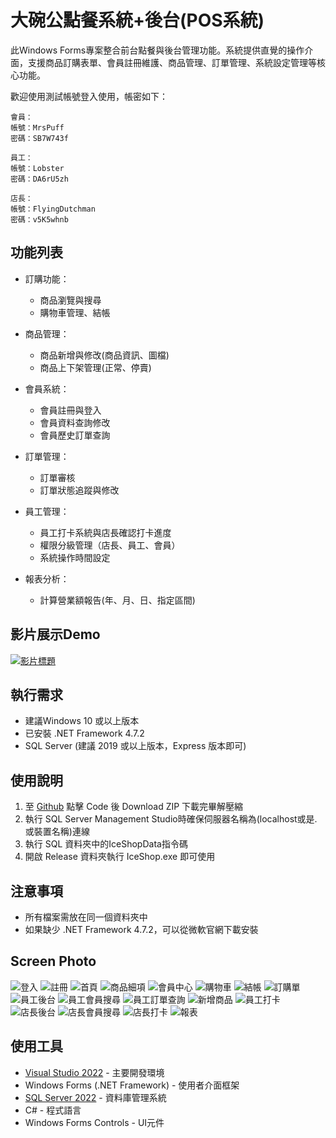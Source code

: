 # 大碗公點餐系統+後台(POS系統)

此Windows Forms專案整合前台點餐與後台管理功能。系統提供直覺的操作介面，支援商品訂購表單、會員註冊維護、商品管理、訂單管理、系統設定管理等核心功能。

歡迎使用測試帳號登入使用，帳密如下：
```
會員：
帳號：MrsPuff
密碼：SB7W743f
```
```
員工：
帳號：Lobster
密碼：DA6rU5zh
```
```
店長：
帳號：FlyingDutchman
密碼：v5K5whnb
```

## 功能列表

- 訂購功能：
  - 商品瀏覽與搜尋
  - 購物車管理、結帳

- 商品管理：
  - 商品新增與修改(商品資訊、圖檔)
  - 商品上下架管理(正常、停賣)

- 會員系統：
  - 會員註冊與登入
  - 會員資料查詢修改
  - 會員歷史訂單查詢

- 訂單管理：
  - 訂單審核
  - 訂單狀態追蹤與修改

- 員工管理：
  - 員工打卡系統與店長確認打卡進度
  - 權限分級管理（店長、員工、會員）
  - 系統操作時間設定

- 報表分析：
  - 計算營業額報告(年、月、日、指定區間)

## 影片展示Demo

[![影片標題](https://img.youtube.com/vi/PiyiQy_avg8/0.jpg)](https://youtu.be/PiyiQy_avg8)
  
## 執行需求
- 建議Windows 10 或以上版本
- 已安裝 .NET Framework 4.7.2
- SQL Server (建議 2019 或以上版本，Express 版本即可)

## 使用說明
1. 至 [Github](https://github.com/oez660oez/POS) 點擊 Code 後 Download ZIP 下載完畢解壓縮
2. 執行 SQL Server Management Studio時確保伺服器名稱為(localhost或是.或裝置名稱)連線
3. 執行 SQL 資料夾中的IceShopData指令碼
4. 開啟 Release 資料夾執行 IceShop.exe 即可使用

## 注意事項
- 所有檔案需放在同一個資料夾中
- 如果缺少 .NET Framework 4.7.2，可以從微軟官網下載安裝
  
## Screen Photo

![登入](https://github.com/oez660oez/POS/blob/master/Images/ScreenShot/Login.JPG)
![註冊](https://github.com/oez660oez/POS/blob/master/Images/ScreenShot/Register.JPG)
![首頁](https://github.com/oez660oez/POS/blob/master/Images/ScreenShot/Index.JPG)
![商品細項](https://github.com/oez660oez/POS/blob/master/Images/ScreenShot/ProductDetail.JPG)
![會員中心](https://github.com/oez660oez/POS/blob/master/Images/ScreenShot/MemberCenter.JPG)
![購物車](https://github.com/oez660oez/POS/blob/master/Images/ScreenShot/ShoppingCart.JPG)
![結帳](https://github.com/oez660oez/POS/blob/master/Images/ScreenShot/Purchase.JPG)
![訂購單](https://github.com/oez660oez/POS/blob/master/Images/ScreenShot/Export.JPG)
![員工後台](https://github.com/oez660oez/POS/blob/master/Images/ScreenShot/Backend01.JPG)
![員工會員搜尋](https://github.com/oez660oez/POS/blob/master/Images/ScreenShot/Backend_MemberSearch.JPG)
![員工訂單查詢](https://github.com/oez660oez/POS/blob/master/Images/ScreenShot/Backend_OrderSearch.JPG)
![新增商品](https://github.com/oez660oez/POS/blob/master/Images/ScreenShot/Backend_ProductCRUD.JPG)
![員工打卡](https://github.com/oez660oez/POS/blob/master/Images/ScreenShot/Backend_Clockin.JPG)
![店長後台](https://github.com/oez660oez/POS/blob/master/Images/ScreenShot/Backend02.JPG)
![店長會員搜尋](https://github.com/oez660oez/POS/blob/master/Images/ScreenShot/Backend_MemberSearch02.JPG)
![店長打卡](https://github.com/oez660oez/POS/blob/master/Images/ScreenShot/Backend_Clockin02.JPG)
![報表](https://github.com/oez660oez/POS/blob/master/Images/ScreenShot/Backend_Calculate.JPG)

## 使用工具

- [Visual Studio 2022](https://visualstudio.microsoft.com/zh-hant/vs/) - 主要開發環境
- Windows Forms (.NET Framework) - 使用者介面框架
- [SQL Server 2022](https://www.microsoft.com/zh-tw/sql-server/sql-server-downloads) - 資料庫管理系統
- C# - 程式語言
- Windows Forms Controls - UI元件
